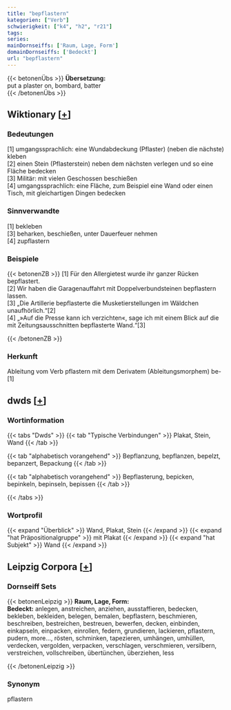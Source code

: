 ```yaml
---
title: "bepflastern"
kategorien: ["Verb"]
schwierigkeit: ["k4", "h2", "r21"]
tags:
series:
mainDornseiffs: ['Raum, Lage, Form']
domainDornseiffs: ['Bedeckt']
url: "bepflastern"
---
```


{{< betonenÜbs >}}
**Übersetzung:**  
put a plaster on, bombard, batter  
{{< /betonenÜbs >}}

## Wiktionary [[+](https://de.wiktionary.org/wiki/bepflastern)]

### Bedeutungen
[1] umgangssprachlich: eine Wundabdeckung (Pflaster) (neben die nächste) kleben  
[2] einen Stein (Pflasterstein) neben dem nächsten verlegen und so eine Fläche bedecken  
[3] Militär: mit vielen Geschossen beschießen  
[4] umgangssprachlich: eine Fläche, zum Beispiel eine Wand oder einen Tisch, mit gleichartigen Dingen bedecken  

### Sinnverwandte
[1] bekleben  
[3] beharken, beschießen, unter Dauerfeuer nehmen  
[4] zupflastern  

### Beispiele
{{< betonenZB >}}
[1] Für den Allergietest wurde ihr ganzer Rücken bepflastert.  
[2] Wir haben die Garagenauffahrt mit Doppelverbundsteinen bepflastern lassen.  
[3] „Die Artillerie bepflasterte die Musketierstellungen im Wäldchen unaufhörlich.“[2]  
[4] „»Auf die Presse kann ich verzichten«, sage ich mit einem Blick auf die mit Zeitungsausschnitten bepflasterte Wand.“[3]  

{{< /betonenZB >}}
### Herkunft
Ableitung vom Verb pflastern mit dem Derivatem (Ableitungsmorphem) be-[1]  



## dwds [[+](https://www.dwds.de/wb/bepflastern)]

### Wortinformation
{{< tabs "Dwds" >}}
{{< tab "Typische Verbindungen" >}}
Plakat, Stein, Wand
{{< /tab >}}

{{< tab "alphabetisch vorangehend" >}}
Bepflanzung, bepflanzen, bepelzt, bepanzert, Bepackung
{{< /tab >}}

{{< tab "alphabetisch vorangehend" >}}
Bepflasterung, bepicken, bepinkeln, bepinseln, bepissen
{{< /tab >}}

{{< /tabs >}}

### Wortprofil
{{< expand "Überblick" >}} Wand, Plakat, Stein {{< /expand >}}
{{< expand "hat Präpositionalgruppe" >}} mit Plakat {{< /expand >}}
{{< expand "hat Subjekt" >}} Wand {{< /expand >}}

## Leipzig Corpora [[+](https://corpora.uni-leipzig.de/en/res?word=bepflastern&corpusId=deu_newscrawl-public_2018)]

### Dornseiff Sets
{{< betonenLeipzig >}}
**Raum, Lage, Form:**  
**Bedeckt:** anlegen, anstreichen, anziehen, ausstaffieren, bedecken, bekleben, bekleiden, belegen, bemalen, bepflastern, beschmieren, beschreiben, bestreichen, bestreuen, bewerfen, decken, einbinden, einkapseln, einpacken, einrollen, federn, grundieren, lackieren, pflastern, pudern, more..., rösten, schminken, tapezieren, umhängen, umhüllen, verdecken, vergolden, verpacken, verschlagen, verschmieren, versilbern, verstreichen, vollschreiben, übertünchen, überziehen, less  

{{< /betonenLeipzig >}}

### Synonym
pflastern

